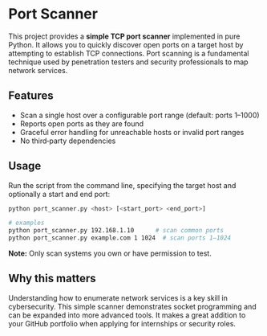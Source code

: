 # Port Scanner

This project provides a **simple TCP port scanner** implemented in pure Python. It
allows you to quickly discover open ports on a target host by attempting to
establish TCP connections. Port scanning is a fundamental technique used by
penetration testers and security professionals to map network services.

## Features

- Scan a single host over a configurable port range (default: ports 1–1000)
- Reports open ports as they are found
- Graceful error handling for unreachable hosts or invalid port ranges
- No third‑party dependencies

## Usage

Run the script from the command line, specifying the target host and
optionally a start and end port:

```bash
python port_scanner.py <host> [<start_port> <end_port>]

# examples
python port_scanner.py 192.168.1.10      # scan common ports
python port_scanner.py example.com 1 1024  # scan ports 1–1024
```

**Note:** Only scan systems you own or have permission to test.

## Why this matters

Understanding how to enumerate network services is a key skill in
cybersecurity. This simple scanner demonstrates socket programming and can be
expanded into more advanced tools. It makes a great addition to your GitHub
portfolio when applying for internships or security roles.
